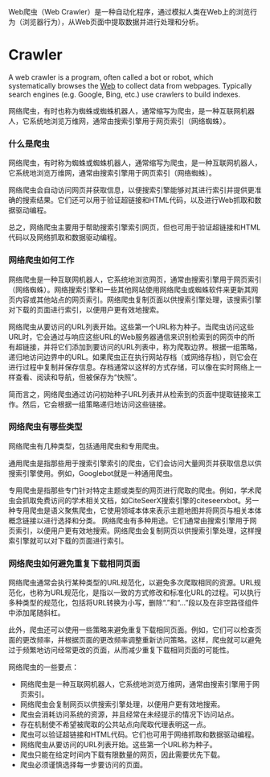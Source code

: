 Web爬虫（Web Crawler）是一种自动化程序，通过模拟人类在Web上的浏览行为（浏览器行为），从Web页面中提取数据并进行处理和分析。




# Crawler

A web crawler is a program, often called a bot or robot, which systematically browses the [Web](https://developer.mozilla.org/en-US/docs/Glossary/World_Wide_Web) to collect data from webpages. Typically search engines (e.g. Google, Bing, etc.) use crawlers to build indexes.

网络爬虫，有时也称为蜘蛛或蜘蛛机器人，通常缩写为爬虫，是一种互联网机器人，它系统地浏览万维网，通常由搜索引擎用于网页索引（网络蜘蛛）。

### 什么是爬虫

网络爬虫，有时称为蜘蛛或蜘蛛机器人，通常缩写为爬虫，是一种互联网机器人，它系统地浏览万维网，通常由搜索引擎用于网页索引（网络蜘蛛）。

网络爬虫会自动访问网页并获取信息，以便搜索引擎能够对其进行索引并提供更准确的搜索结果。它们还可以用于验证超链接和HTML代码，以及进行Web抓取和数据驱动编程。

总之，网络爬虫主要用于帮助搜索引擎索引网页，但也可用于验证超链接和HTML代码以及网络抓取和数据驱动编程。


### 网络爬虫如何工作

网络爬虫是一种互联网机器人，它系统地浏览网页，通常由搜索引擎用于网页索引（网络蜘蛛）。网络搜索引擎和一些其他网站使用网络爬虫或蜘蛛软件来更新其网页内容或其他站点的网页索引。网络爬虫复制页面以供搜索引擎处理，该搜索引擎对下载的页面进行索引，以便用户更有效地搜索。

网络爬虫从要访问的URL列表开始。这些第一个URL称为种子。当爬虫访问这些URL时，它会通过与响应这些URL的Web服务器通信来识别检索到的网页中的所有超链接，并将它们添加到要访问的URL列表中，称为爬取边界。根据一组策略，递归地访问边界中的URL。如果爬虫正在执行网站存档（或网络存档），则它会在进行过程中复制并保存信息。存档通常以这样的方式存储，可以像在实时网络上一样查看、阅读和导航，但被保存为“快照”。

简而言之，网络爬虫通过访问初始种子URL列表并从检索到的页面中提取链接来工作。然后，它会根据一组策略递归地访问这些链接。


### 网络爬虫有哪些类型

网络爬虫有几种类型，包括通用爬虫和专用爬虫。

通用爬虫是指那些用于搜索引擎索引的爬虫，它们会访问大量网页并获取信息以供搜索引擎使用。例如，Googlebot就是一种通用爬虫。

专用爬虫是指那些专门针对特定主题或类型的网页进行爬取的爬虫。例如，学术爬虫会抓取免费访问的学术相关文档，如CiteSeerX搜索引擎的citeseerxbot。另一种专用爬虫是语义聚焦爬虫，它使用领域本体来表示主题地图并将网页与相关本体概念链接以进行选择和分类。
网络爬虫有多种用途。它们通常由搜索引擎用于网页索引，以便用户更有效地搜索。网络爬虫会复制网页以供搜索引擎处理，这样搜索引擎就可以对下载的页面进行索引。


### 网络爬虫如何避免重复下载相同页面

网络爬虫通常会执行某种类型的URL规范化，以避免多次爬取相同的资源。URL规范化，也称为URL规范化，是指以一致的方式修改和标准化URL的过程。可以执行多种类型的规范化，包括将URL转换为小写，删除“.”和“…”段以及在非空路径组件中添加尾随斜杠。

此外，爬虫还可以使用一些策略来避免重复下载相同页面。例如，它们可以检查页面的更改频率，并根据页面的更改频率调整重新访问策略。这样，爬虫就可以避免过于频繁地访问经常更改的页面，从而减少重复下载相同页面的可能性。

网络爬虫的一些要点：

-   网络爬虫是一种互联网机器人，它系统地浏览万维网，通常由搜索引擎用于网页索引。
-   网络爬虫会复制网页以供搜索引擎处理，以便用户更有效地搜索。
-   爬虫会消耗访问系统的资源，并且经常在未经提示的情况下访问站点。
-   存在机制使不希望被爬取的公共站点向爬取代理表明这一点。
-   爬虫可以验证超链接和HTML代码。它们也可用于网络抓取和数据驱动编程。
-   网络爬虫从要访问的URL列表开始。这些第一个URL称为种子。
-   爬虫只能在给定时间内下载有限数量的网页，因此需要优先下载。
-   爬虫必须谨慎选择每一步要访问的页面。